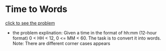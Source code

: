 #  Time to Words






[click to see the problem](https://practice.geeksforgeeks.org/problems/time-to-words3728/1?page=2&difficulty=School&status=unsolved&sortBy=submissions)



 - the problem explination:
    Given a time in the format of hh:mm (12-hour format) 0 < HH < 12, 0 <= MM < 60. The task is to convert it into words.
Note: There are different corner cases appears 








